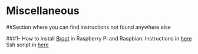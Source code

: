# Miscellaneous

##Section where you can find instructions not found anywhere else

###1- How to install [Broot](https://dystroy.org/broot/) in Raspberry Pi and Raspbian:
Instructions in [here](https://github.com/valkanoise/miscellaneous/blob/main/Install_broot_raspberry_raspbian)
Ssh script in [here](https://github.com/valkanoise/miscellaneous/blob/main/broot.sh)
